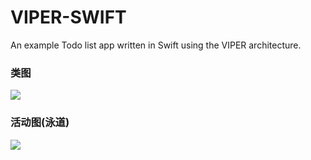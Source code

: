 VIPER-SWIFT
===========

An example Todo list app written in Swift using the VIPER architecture.

### 类图
![](http://www.plantuml.com/plantuml/proxy?cache=no&src=https://huos3203.github.io/VIPER-SWIFT/class.uml)

### 活动图(泳道)
![](http://www.plantuml.com/plantuml/proxy?cache=no&src=https://huos3203.github.io/iDocs/uml/viper-act.uml)
